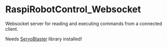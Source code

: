 # RaspiRobotControl_Websocket
Websocket server for reading and executing commands from a connected client.

Needs <A href="https://github.com/richardghirst/PiBits/tree/master/ServoBlaster">ServoBlaster<a/> library installed!
